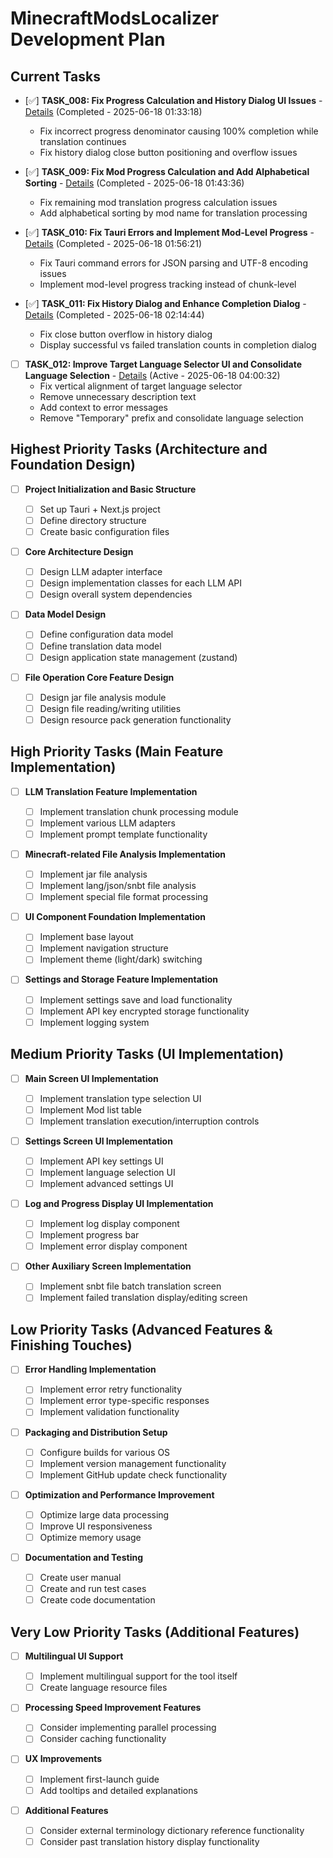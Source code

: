 # MinecraftModsLocalizer Development Plan

## Current Tasks

- [✅] **TASK_008: Fix Progress Calculation and History Dialog UI Issues** - [Details](TASK_008_Fix_Progress_Calculation_And_History_Dialog_Issues.md) (Completed - 2025-06-18 01:33:18)
    - Fix incorrect progress denominator causing 100% completion while translation continues
    - Fix history dialog close button positioning and overflow issues

- [✅] **TASK_009: Fix Mod Progress Calculation and Add Alphabetical Sorting** - [Details](TASK_009_Fix_Mod_Progress_Calculation_And_Add_Alphabetical_Sorting.md) (Completed - 2025-06-18 01:43:36)
    - Fix remaining mod translation progress calculation issues
    - Add alphabetical sorting by mod name for translation processing

- [✅] **TASK_010: Fix Tauri Errors and Implement Mod-Level Progress** - [Details](TASK_010_Fix_Tauri_Errors_And_Mod_Level_Progress.md) (Completed - 2025-06-18 01:56:21)
    - Fix Tauri command errors for JSON parsing and UTF-8 encoding issues
    - Implement mod-level progress tracking instead of chunk-level

- [✅] **TASK_011: Fix History Dialog and Enhance Completion Dialog** - [Details](TASK_011_Fix_History_Dialog_And_Enhance_Completion_Dialog.md) (Completed - 2025-06-18 02:14:44)
    - Fix close button overflow in history dialog
    - Display successful vs failed translation counts in completion dialog

- [ ] **TASK_012: Improve Target Language Selector UI and Consolidate Language Selection** - [Details](TASK_012_Improve_Target_Language_Selector_UI_And_Consolidate_Language_Selection.md) (Active - 2025-06-18 04:00:32)
    - Fix vertical alignment of target language selector
    - Remove unnecessary description text
    - Add context to error messages
    - Remove "Temporary" prefix and consolidate language selection

## Highest Priority Tasks (Architecture and Foundation Design)

- [ ] **Project Initialization and Basic Structure**
    
    - [ ] Set up Tauri + Next.js project
    - [ ] Define directory structure
    - [ ] Create basic configuration files
- [ ] **Core Architecture Design**
    
    - [ ] Design LLM adapter interface
    - [ ] Design implementation classes for each LLM API
    - [ ] Design overall system dependencies
- [ ] **Data Model Design**
    
    - [ ] Define configuration data model
    - [ ] Define translation data model
    - [ ] Design application state management (zustand)
- [ ] **File Operation Core Feature Design**
    
    - [ ] Design jar file analysis module
    - [ ] Design file reading/writing utilities
    - [ ] Design resource pack generation functionality

## High Priority Tasks (Main Feature Implementation)

- [ ] **LLM Translation Feature Implementation**
    
    - [ ] Implement translation chunk processing module
    - [ ] Implement various LLM adapters
    - [ ] Implement prompt template functionality
- [ ] **Minecraft-related File Analysis Implementation**
    
    - [ ] Implement jar file analysis
    - [ ] Implement lang/json/snbt file analysis
    - [ ] Implement special file format processing
- [ ] **UI Component Foundation Implementation**
    
    - [ ] Implement base layout
    - [ ] Implement navigation structure
    - [ ] Implement theme (light/dark) switching
- [ ] **Settings and Storage Feature Implementation**
    
    - [ ] Implement settings save and load functionality
    - [ ] Implement API key encrypted storage functionality
    - [ ] Implement logging system

## Medium Priority Tasks (UI Implementation)

- [ ] **Main Screen UI Implementation**
    
    - [ ] Implement translation type selection UI
    - [ ] Implement Mod list table
    - [ ] Implement translation execution/interruption controls
- [ ] **Settings Screen UI Implementation**
    
    - [ ] Implement API key settings UI
    - [ ] Implement language selection UI
    - [ ] Implement advanced settings UI
- [ ] **Log and Progress Display UI Implementation**
    
    - [ ] Implement log display component
    - [ ] Implement progress bar
    - [ ] Implement error display component
- [ ] **Other Auxiliary Screen Implementation**
    
    - [ ] Implement snbt file batch translation screen
    - [ ] Implement failed translation display/editing screen

## Low Priority Tasks (Advanced Features & Finishing Touches)

- [ ] **Error Handling Implementation**
    
    - [ ] Implement error retry functionality
    - [ ] Implement error type-specific responses
    - [ ] Implement validation functionality
- [ ] **Packaging and Distribution Setup**
    
    - [ ] Configure builds for various OS
    - [ ] Implement version management functionality
    - [ ] Implement GitHub update check functionality
- [ ] **Optimization and Performance Improvement**
    
    - [ ] Optimize large data processing
    - [ ] Improve UI responsiveness
    - [ ] Optimize memory usage
- [ ] **Documentation and Testing**
    
    - [ ] Create user manual
    - [ ] Create and run test cases
    - [ ] Create code documentation

## Very Low Priority Tasks (Additional Features)

- [ ] **Multilingual UI Support**
    
    - [ ] Implement multilingual support for the tool itself
    - [ ] Create language resource files
- [ ] **Processing Speed Improvement Features**
    
    - [ ] Consider implementing parallel processing
    - [ ] Consider caching functionality
- [ ] **UX Improvements**
    
    - [ ] Implement first-launch guide
    - [ ] Add tooltips and detailed explanations
- [ ] **Additional Features**
    
    - [ ] Consider external terminology dictionary reference functionality
    - [ ] Consider past translation history display functionality